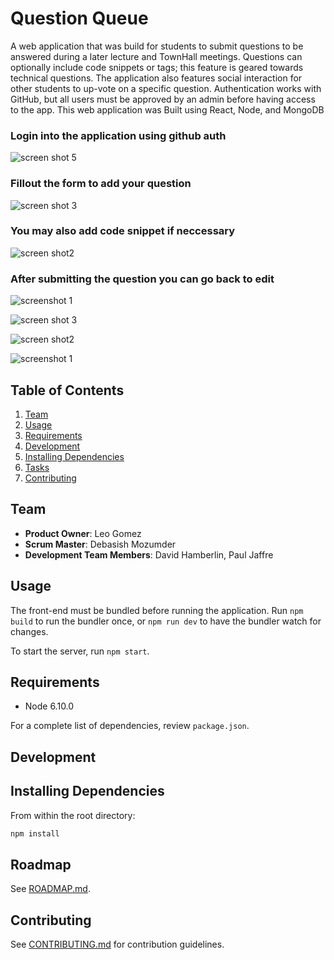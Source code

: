 # Question Queue

A web application that was build for students to submit questions to be answered during a later lecture and TownHall meetings. Questions can optionally include code snippets or tags; this feature is geared towards technical questions. The application also features social interaction for other students to up-vote on a specific question. 
Authentication works with GitHub, but all users must be approved by an admin before having access to the app. This web application was Built using React, Node, and MongoDB

### Login into the application using github auth

![screen shot 5](https://user-images.githubusercontent.com/17677292/30000274-611550a0-9033-11e7-8c18-7d803552aad7.png)

### Fillout the form to add your question

![screen shot 3](https://user-images.githubusercontent.com/17677292/30000233-cee74356-9031-11e7-8f65-7ab40274dfa9.png)

### You may also add code snippet if neccessary

![screen shot2](https://user-images.githubusercontent.com/17677292/30000234-d03dfbbe-9031-11e7-974c-4188bfb7f927.png)

### After submitting the question you can go back to edit 

![screenshot 1](https://user-images.githubusercontent.com/17677292/30000235-d18b730c-9031-11e7-91ce-301d398a95ae.png)

![screen shot 3](https://user-images.githubusercontent.com/17677292/30000233-cee74356-9031-11e7-8f65-7ab40274dfa9.png)

![screen shot2](https://user-images.githubusercontent.com/17677292/30000234-d03dfbbe-9031-11e7-974c-4188bfb7f927.png)

![screenshot 1](https://user-images.githubusercontent.com/17677292/30000235-d18b730c-9031-11e7-91ce-301d398a95ae.png)


## Table of Contents

1. [Team](#team)
1. [Usage](#Usage)
1. [Requirements](#requirements)
1. [Development](#development)
1. [Installing Dependencies](#installing-dependencies)
1. [Tasks](#tasks)
1. [Contributing](#contributing)

## Team

  - __Product Owner__: Leo Gomez
  - __Scrum Master__: Debasish Mozumder
  - __Development Team Members__: David Hamberlin, Paul Jaffre


## Usage

The front-end must be bundled before running the application. Run `npm build` to run the bundler once, or `npm run dev` to have the bundler watch for changes.

To start the server, run `npm start`.

## Requirements

- Node 6.10.0

For a complete list of dependencies, review `package.json`.


## Development

## Installing Dependencies

From within the root directory:

```sh
npm install
```
## Roadmap

See [ROADMAP.md](ROADMAP.md).


## Contributing

See [CONTRIBUTING.md](CONTRIBUTING.md) for contribution guidelines.
